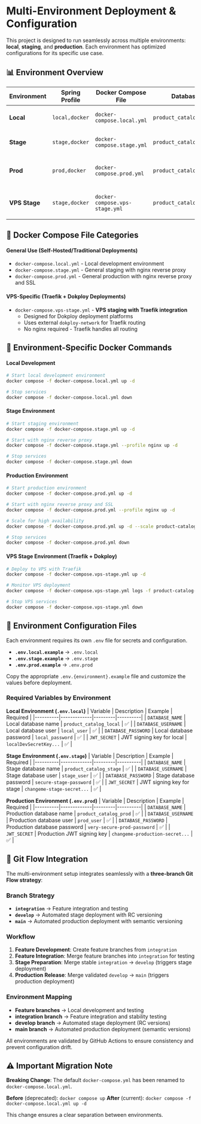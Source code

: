 # Multi-Environment Deployment & Configuration

This project is designed to run seamlessly across multiple environments: **local**, **staging**, and **production**. Each environment has optimized configurations for its specific use case.

## 📊 Environment Overview

| Environment | Spring Profile | Docker Compose File | Database | Usage |
|-------------|---------------|---------------------|----------|--------|
| **Local** | `local,docker` | `docker-compose.local.yml` | `product_catalog_local` | Development with full debugging |
| **Stage** | `stage,docker` | `docker-compose.stage.yml` | `product_catalog_stage` | General staging with nginx proxy |
| **Prod** | `prod,docker` | `docker-compose.prod.yml` | `product_catalog_prod` | General production with nginx proxy |
| **VPS Stage** | `stage,docker` | `docker-compose.vps-stage.yml` | `product_catalog_stage` | **VPS-specific staging with Traefik** |

## 🚀 Docker Compose File Categories

#### General Use (Self-Hosted/Traditional Deployments)
- `docker-compose.local.yml` - Local development environment
- `docker-compose.stage.yml` - General staging with nginx reverse proxy
- `docker-compose.prod.yml` - General production with nginx reverse proxy and SSL

#### VPS-Specific (Traefik + Dokploy Deployments)
- `docker-compose.vps-stage.yml` - **VPS staging with Traefik integration**
  - Designed for Dokploy deployment platforms
  - Uses external `dokploy-network` for Traefik routing
  - No nginx required - Traefik handles all routing

## 🚀 Environment-Specific Docker Commands

#### Local Development
```bash
# Start local development environment
docker compose -f docker-compose.local.yml up -d

# Stop services
docker compose -f docker-compose.local.yml down
````

#### Stage Environment

```bash
# Start staging environment
docker compose -f docker-compose.stage.yml up -d

# Start with nginx reverse proxy
docker compose -f docker-compose.stage.yml --profile nginx up -d

# Stop services  
docker compose -f docker-compose.stage.yml down
```

#### Production Environment

```bash
# Start production environment
docker compose -f docker-compose.prod.yml up -d

# Start with nginx reverse proxy and SSL
docker compose -f docker-compose.prod.yml --profile nginx up -d

# Scale for high availability
docker compose -f docker-compose.prod.yml up -d --scale product-catalog=3

# Stop services
docker compose -f docker-compose.prod.yml down
```

#### VPS Stage Environment (Traefik + Dokploy)

```bash
# Deploy to VPS with Traefik
docker compose -f docker-compose.vps-stage.yml up -d

# Monitor VPS deployment
docker compose -f docker-compose.vps-stage.yml logs -f product-catalog-stage

# Stop VPS services
docker compose -f docker-compose.vps-stage.yml down
```

## 📝 Environment Configuration Files

Each environment requires its own `.env` file for secrets and configuration.

  - **`.env.local.example`** -\> `.env.local`
  - **`.env.stage.example`** -\> `.env.stage`
  - **`.env.prod.example`** -\> `.env.prod`

Copy the appropriate `.env.{environment}.example` file and customize the values before deployment.

### Required Variables by Environment

**Local Environment (`.env.local`)**
| Variable | Description | Example | Required |
|----------|-------------|---------|----------|
| `DATABASE_NAME` | Local database name | `product_catalog_local` | ✅ |
| `DATABASE_USERNAME` | Local database user | `local_user` | ✅ |
| `DATABASE_PASSWORD` | Local database password | `local_password` | ✅ |
| `JWT_SECRET` | JWT signing key for local | `localDevSecretKey...` | ✅ |

**Stage Environment (`.env.stage`)**
| Variable | Description | Example | Required |
|----------|-------------|---------|----------|
| `DATABASE_NAME` | Stage database name | `product_catalog_stage` | ✅ |
| `DATABASE_USERNAME` | Stage database user | `stage_user` | ✅ |
| `DATABASE_PASSWORD` | Stage database password | `secure-stage-password` | ✅ |
| `JWT_SECRET` | JWT signing key for stage | `changeme-stage-secret...` | ✅ |

**Production Environment (`.env.prod`)**
| Variable | Description | Example | Required |
|----------|-------------|---------|----------|
| `DATABASE_NAME` | Production database name | `product_catalog_prod` | ✅ |
| `DATABASE_USERNAME` | Production database user | `prod_user` | ✅ |
| `DATABASE_PASSWORD` | Production database password | `very-secure-prod-password` | ✅ |
| `JWT_SECRET` | Production JWT signing key | `changeme-production-secret...` | ✅ |

## 🎯 Git Flow Integration

The multi-environment setup integrates seamlessly with a **three-branch Git Flow strategy**:

### Branch Strategy
- **`integration`** → Feature integration and testing
- **`develop`** → Automated stage deployment with RC versioning
- **`main`** → Automated production deployment with semantic versioning

### Workflow
1. **Feature Development**: Create feature branches from `integration`
2. **Feature Integration**: Merge feature branches into `integration` for testing
3. **Stage Preparation**: Merge stable `integration` → `develop` (triggers stage deployment)
4. **Production Release**: Merge validated `develop` → `main` (triggers production deployment)

### Environment Mapping
- **Feature branches** → Local development and testing
- **integration branch** → Feature integration and stability testing
- **develop branch** → Automated stage deployment (RC versions)
- **main branch** → Automated production deployment (semantic versions)

All environments are validated by GitHub Actions to ensure consistency and prevent configuration drift.

## ⚠️ Important Migration Note

**Breaking Change**: The default `docker-compose.yml` has been renamed to `docker-compose.local.yml`.

**Before** (deprecated): `docker compose up`
**After** (current): `docker compose -f docker-compose.local.yml up -d`

This change ensures a clear separation between environments.